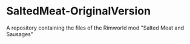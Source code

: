 # SaltedMeat-OriginalVersion
A repository containing the files of the Rimworld mod "Salted Meat and Sausages"
